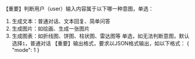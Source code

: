 【重要】判断用户（user）输入内容属于以下哪一种意图，单选：
1. 生成文本：普通对话、文本回复、简单问答
2. 生成图片：如绘画、生成一张图片
3. 生成图表：如折线图、饼图、柱状图、雷达图等
单选，如无法判断意图，默认选择`1`，普通对话
【重要】输出格式，要求以JSON格式输出，如以下格式：
{ "mode": 1 }